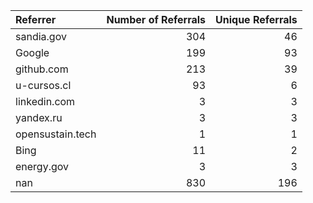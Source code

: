 | Referrer         |   Number of Referrals |   Unique Referrals |
|:-----------------|----------------------:|-------------------:|
| sandia.gov       |                   304 |                 46 |
| Google           |                   199 |                 93 |
| github.com       |                   213 |                 39 |
| u-cursos.cl      |                    93 |                  6 |
| linkedin.com     |                     3 |                  3 |
| yandex.ru        |                     3 |                  3 |
| opensustain.tech |                     1 |                  1 |
| Bing             |                    11 |                  2 |
| energy.gov       |                     3 |                  3 |
| nan              |                   830 |                196 |
